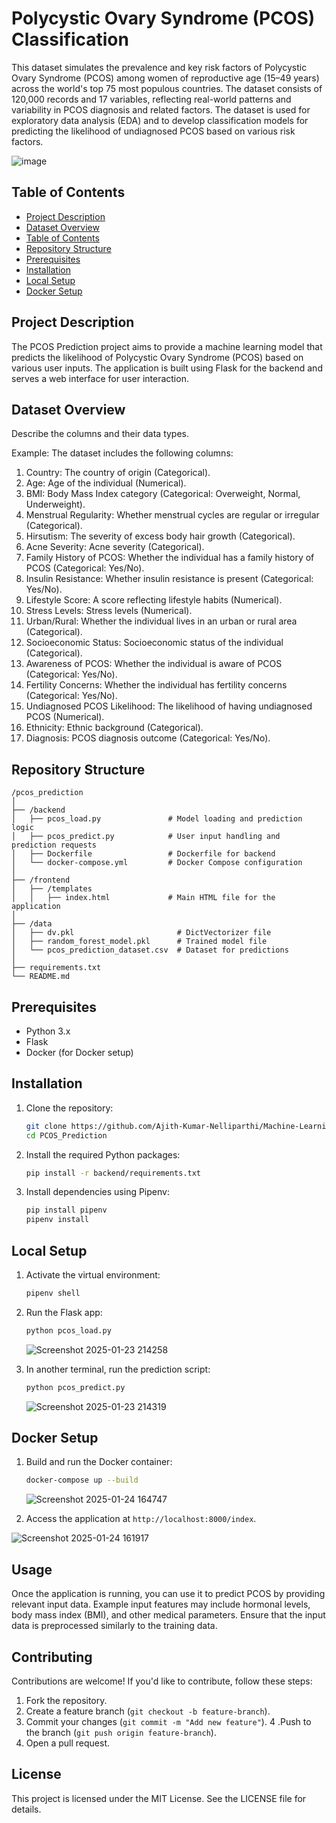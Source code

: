 # Polycystic Ovary Syndrome (PCOS) Classification

This dataset simulates the prevalence and key risk factors of Polycystic Ovary Syndrome (PCOS) among women of reproductive age (15–49 years) across the world's top 75 most 
populous countries. The dataset consists of 120,000 records and 17 variables, reflecting real-world patterns and variability in PCOS diagnosis and related factors.
The dataset is used for exploratory data analysis (EDA) and to develop classification models for predicting the likelihood of undiagnosed PCOS based on various risk factors.

![image](https://github.com/user-attachments/assets/e9be017c-8de9-4f16-87f8-4f82f0f39e3c)

## Table of Contents
- [Project Description](#project-description)
- [Dataset Overview](#dataset-overview)
- [Table of Contents](#table-of-contents)
- [Repository Structure](#repository-structure)
- [Prerequisites](#prerequisites)
- [Installation](#installation)
- [Local Setup](#local-setup)
- [Docker Setup](#docker-setup)

## Project Description
The PCOS Prediction project aims to provide a machine learning model that predicts the likelihood of Polycystic Ovary Syndrome (PCOS) based on various user inputs. 
The application is built using Flask for the backend and serves a web interface for user interaction.

## Dataset Overview
Describe the columns and their data types.

Example: The dataset includes the following columns:

1. Country: The country of origin (Categorical).
2. Age: Age of the individual (Numerical).
3. BMI: Body Mass Index category (Categorical: Overweight, Normal, Underweight).
4. Menstrual Regularity: Whether menstrual cycles are regular or irregular (Categorical).
5. Hirsutism: The severity of excess body hair growth (Categorical).
6. Acne Severity: Acne severity (Categorical).
7. Family History of PCOS: Whether the individual has a family history of PCOS (Categorical: Yes/No).
8. Insulin Resistance: Whether insulin resistance is present (Categorical: Yes/No).
9. Lifestyle Score: A score reflecting lifestyle habits (Numerical).
10. Stress Levels: Stress levels (Numerical).
11. Urban/Rural: Whether the individual lives in an urban or rural area (Categorical).
12. Socioeconomic Status: Socioeconomic status of the individual (Categorical).
13. Awareness of PCOS: Whether the individual is aware of PCOS (Categorical: Yes/No).
14. Fertility Concerns: Whether the individual has fertility concerns (Categorical: Yes/No).
15. Undiagnosed PCOS Likelihood: The likelihood of having undiagnosed PCOS (Numerical).
16. Ethnicity: Ethnic background (Categorical).
17. Diagnosis: PCOS diagnosis outcome (Categorical: Yes/No).

## Repository Structure
```
/pcos_prediction
│
├── /backend
│   ├── pcos_load.py               # Model loading and prediction logic
│   ├── pcos_predict.py            # User input handling and prediction requests
│   ├── Dockerfile                 # Dockerfile for backend
│   └── docker-compose.yml         # Docker Compose configuration
│
├── /frontend
│   ├── /templates
│   │   ├── index.html             # Main HTML file for the application
│
├── /data
│   ├── dv.pkl                       # DictVectorizer file
│   ├── random_forest_model.pkl      # Trained model file
│   └── pcos_prediction_dataset.csv  # Dataset for predictions
│
├── requirements.txt
└── README.md
```
## Prerequisites
- Python 3.x
- Flask
- Docker (for Docker setup)

## Installation
1. Clone the repository:
   ```bash
   git clone https://github.com/Ajith-Kumar-Nelliparthi/Machine-Learning-Projects.git
   cd PCOS_Prediction
   ```

2. Install the required Python packages:
   ```bash
   pip install -r backend/requirements.txt
   ```

3. Install dependencies using Pipenv:
    ```sh
    pip install pipenv
    pipenv install
    ```

## Local Setup

1. Activate the virtual environment:
    ```sh
    pipenv shell
    ```

2. Run the Flask app:
    ```sh
    python pcos_load.py
    ```
   ![Screenshot 2025-01-23 214258](https://github.com/user-attachments/assets/e422426f-bc1d-4779-b213-ac10056bcc28)



3. In another terminal, run the prediction script:
    ```sh
    python pcos_predict.py
    ```
   ![Screenshot 2025-01-23 214319](https://github.com/user-attachments/assets/7c3bedac-9ec5-40d1-ab7e-7933e5a3c22e)

## Docker Setup
1. Build and run the Docker container:
   ```bash
   docker-compose up --build
   ```
   ![Screenshot 2025-01-24 164747](https://github.com/user-attachments/assets/68a5750e-5c8a-44b4-b3eb-7f02cdf7bede)


2. Access the application at `http://localhost:8000/index`.

  ![Screenshot 2025-01-24 161917](https://github.com/user-attachments/assets/2cafc3fa-e137-4807-a784-e156ba5c849d)

## Usage

Once the application is running, you can use it to predict PCOS by providing relevant input data.
Example input features may include hormonal levels, body mass index (BMI), and other medical parameters.
Ensure that the input data is preprocessed similarly to the training data.

## Contributing

Contributions are welcome! If you'd like to contribute, follow these steps:
1. Fork the repository.
2. Create a feature branch (``git checkout -b feature-branch``).
3. Commit your changes (``git commit -m "Add new feature"``).
4 .Push to the branch (``git push origin feature-branch``).
5. Open a pull request.

## License

This project is licensed under the MIT License. See the LICENSE file for details.



